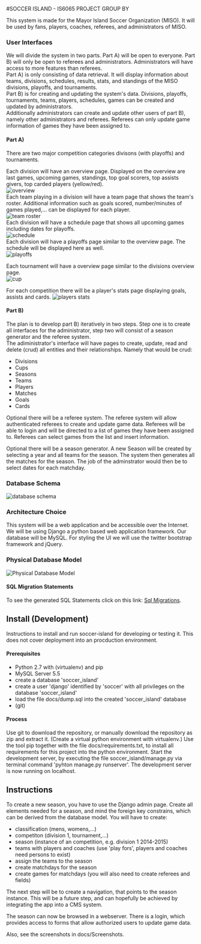 #SOCCER ISLAND - IS6065 PROJECT GROUP BY

This system is made for the Mayor Island Soccer Organization (MISO). It will be used by fans, players, coaches, referees, and administrators of MISO.

### User Interfaces

We will divide the system in two parts. Part A) will be open to everyone. Part B) will only be open to referees and administrators. Administrators will have access to more features than referees.  
Part A) is only consisting of data retrieval. It will display information about teams, divisions, schedules, results, stats, and standings of the MISO divisions, playoffs, and tournaments.  
Part B) is for creating and updating the system's data. Divisions, playoffs, tournaments, teams, players, schedules, games can be created and updated by administrators.  
Additionally administrators can create and update other users of part B), namely other administrators and referees. Referees can only update game information of games they have been assigned to.

#### Part A) 
There are two major competition categories divisons (with playoffs) and tournaments.  

Each division will have an overview page. Displayed on the overview are last games, upcoming games, standings, top goal scorers, top assists givers, top carded players (yellow/red).  
![overview](docs/division-overview.png)  
Each team playing in a division will have a team page that shows the team's roster. Additional information such as goals scored, number/minutes of games played,... can be displayed for each player.  
![team roster](docs/team-roster.png)  
Each division will have a schedule page that shows all upcoming games including dates for playoffs.  
![schedule](docs/schedule.png)  
Each division will have a playoffs page similar to the overview page. The schedule will be displayed here as well.  
![playoffs](docs/playoffs.png)  

Each tournament will have a overview page similar to the divisions overview page.  
![cup](docs/cup.png)  

For each competition there will be a player's stats page displaying goals, assists and cards.
![players stats](docs/players-stats.png)

#### Part B)
The plan is to develop part B) iteratively in two steps. Step one is to create all interfaces for the administrator, step two will consist of a season generator and the referee system.  
The adiministrator's interface will have pages to create, update, read and delete (crud) all entities and their relationships. Namely that would be crud:
- Divisions
- Cups
- Seasons
- Teams
- Players
- Matches
- Goals
- Cards

Optional there will be a referee system. The referee system will allow authenticated referees to create and update game data. Referees will be able to login and will be directed to a list of games they have been assigned to. Referees can select games from the list and insert information.

Optional there will be a season generator. A new Season will be created by selecting a year and all teams for the season. The system then generates all the matches for the season. The job of the adminstrator would then be to select dates for each matchday.

### Database Schema
![database schema](docs/miso.png)

### Architecture Choice
This system will be a web application and be accessible over the Internet. We will be using Django a python based web application framework. Our database will be MySQL. For styling the UI we will use the twitter bootstrap framework and jQuery.

### Physical Database Model
![Physical Database Model](docs/eer_diagram.png)

#### SQL Migration Statements
To see the generated SQL Statements click on this link: [Sql Migrations](docs/create_database.sql).

## Install (Development)
Instructions to install and run soccer-island for developing or testing it. This does not cover deployment into
an procduction environment.

#### Prerequisites
- Python 2.7 with (virtualenv) and pip
- MySQL Server 5.5
 - create a database 'soccer_island'
 - create a user 'django' identified by 'soccer' with all privileges on the database 'soccer_island'
 - load the file docs/dump.sql into the created 'soccer_island' database
- (git)

#### Process
Use git to download the repository, or manually download the repository as zip and extract it.
(Create a virtual python environment with virtualenv.) 
Use the tool pip together with the file docs/requirements.txt, to install all requirements for this project into the python environment.
Start the development server, by executing the file soccer_island/manage.py via terminal command 'pyhton manage.py runserver'.
The development server is now running on localhost.

## Instructions
To create a new season, you have to use the Django admin page.
Create all elements needed for a season, and mind the foreign key constrains,
which can be derived from the database model.
You will have to create:
- classification (mens, womens,...)
- competiton (division 1, tournament,...)
- season (instance of an competition, e.g. division 1 2014-2015)
- teams with players and coaches (use 'play fors', players and coaches need persons to exist)
- assign the teams to the season
- create matchdays for the season
- create games for matchdays (you will also need to create referees and fields)

The next step will be to create a navigation, that points to the season
instance. This will be a future step, and can hopefully be achieved by
integrating the app into a CMS system.

The season can now be browsed in a webserver. There is a login, which provides
access to forms that allow authorized users to update game data.

Also, see the screenshots in docs/Screenshots.
